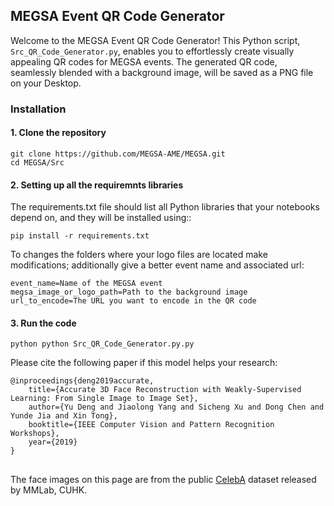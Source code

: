 ## MEGSA Event QR Code Generator ##




Welcome to the MEGSA Event QR Code Generator! This Python script, `Src_QR_Code_Generator.py`, enables you to effortlessly create visually appealing QR codes for MEGSA events. The generated QR code, seamlessly blended with a background image, will be saved as a PNG file on your Desktop.



### Installation ###
#### 1. Clone the repository
```
git clone https://github.com/MEGSA-AME/MEGSA.git
cd MEGSA/Src
```

#### 2. Setting up all the requiremnts libraries
The requirements.txt file should list all Python libraries that your notebooks depend on, and they will be installed using::
```
pip install -r requirements.txt
```

To changes the folders where your logo files are located make modifications; additionally give a better event name and associated url:
```
event_name=Name of the MEGSA event
megsa_image_or_logo_path=Path to the background image
url_to_encode=The URL you want to encode in the QR code

```


#### 3. Run the code

```
python python Src_QR_Code_Generator.py.py
```


Please cite the following paper if this model helps your research:

	@inproceedings{deng2019accurate,
	    title={Accurate 3D Face Reconstruction with Weakly-Supervised Learning: From Single Image to Image Set},
	    author={Yu Deng and Jiaolong Yang and Sicheng Xu and Dong Chen and Yunde Jia and Xin Tong},
	    booktitle={IEEE Computer Vision and Pattern Recognition Workshops},
	    year={2019}
	}
##
The face images on this page are from the public [CelebA](http://mmlab.ie.cuhk.edu.hk/projects/CelebA.html) dataset released by MMLab, CUHK.
